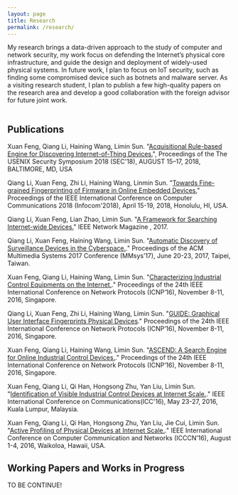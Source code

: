 ```yaml
---
layout: page
title: Research
permalink: /research/
---
```


<!-- {% include image.html url="/images/falklands-rally-1982.jpg" caption="Argentine citizens rally in April 1982 at May Square in Buenos Aires, demonstrating support for their government's recent invasion of the British-held Falkland Islands. (Panta Astiazaran, AFP, Getty Images)" width=400 align="right" %} -->

My research brings a data-driven approach to the study of computer and network security, my work focus on defending the Internet’s physical core infrastructure, and guide the design and deployment of widely-used physical systems. In future work, I plan to focus on IoT security, such as finding some compromised device such as botnets and malware server. As a visiting research student, I plan to publish a few high-quality papers on the research area and develop a good collaboration with the foreign advisor for future joint work.
 
<hr style="clear:both;visibility: hidden;" />  


## Publications
Xuan Feng, Qiang Li, Haining Wang, Limin Sun. "[Acquisitional Rule-based Engine for Discovering Internet-of-Thing Devices.](/research/id)", Proceedings of the The USENIX Security Symposium 2018 (SEC'18), AUGUST 15–17, 2018, BALTIMORE, MD, USA

Qiang Li, Xuan Feng, Zhi Li, Haining Wang, Linmin Sun. "[Towards Fine-grained Fingerprinting of Firmware in Online Embedded Devices.](/research/id)" Proceedings of the IEEE International Conference on Computer Communications 2018 (Infocom'2018), April 15-19, 2018, Honolulu, HI, USA.


Qiang Li, Xuan Feng, Lian Zhao, Limin Sun. "[A Framework for Searching Internet-wide Devices.](/research/ic)" IEEE Network Magazine , 2017.

Qiang Li, Xuan Feng, Haining Wang, Limin Sun. "[Automatic Discovery of Surveillance Devices in the Cyberspace.](/research/icnp2016.pdf)." Proceedings of the ACM Multimedia Systems 2017 Conference (MMsys’17), June 20-23, 2017, Taipei, Taiwan.

Xuan Feng, Qiang Li, Haining Wang, Limin Sun. "[Characterizing Industrial Control Equipments on the Internet.](/research/icnp2016.pdf)." Proceedings of the 24th IEEE International Conference on Network Protocols (ICNP’16), November 8-11, 2016, Singapore.

Qiang Li, Xuan Feng, Zhi Li, Haining Wang, Limin Sun. "[GUIDE: Graphical User Interface Fingerprints Physical Devices](/research/icnp2016_poster1.pdf)." Proceedings of the 24th IEEE International Conference on Network Protocols (ICNP’16), November 8-11, 2016, Singapore.

Xuan Feng, Qiang Li, Haining Wang, Limin Sun. "[ASCEND: A Search Engine for Online Industrial Control Devices.](/research/icnp2016_poster2.pdf)." Proceedings of the 24th IEEE International Conference on Network Protocols (ICNP’16), November 8-11, 2016, Singapore.

Xuan Feng, Qiang Li, Qi Han, Hongsong Zhu, Yan Liu, Limin Sun. "[Identification of Visible Industrial Control Devices at Internet Scale.](/research/icc2016.pdf)." IEEE International Conference on Communications(ICC'16), May 23-27, 2016, Kuala Lumpur, Malaysia.

Xuan Feng, Qiang Li, Qi Han, Hongsong Zhu, Yan Liu, Jie Cui, Limin Sun. "[Active Profiling of Physical Devices at Internet Scale.](/research/icccn2016.pdf)." IEEE International Conference on Computer Communication and
Networks (ICCCN’16), August 1-4, 2016, Waikoloa, Hawaii, USA.


## Working Papers and Works in Progress

TO BE CONTINUE!